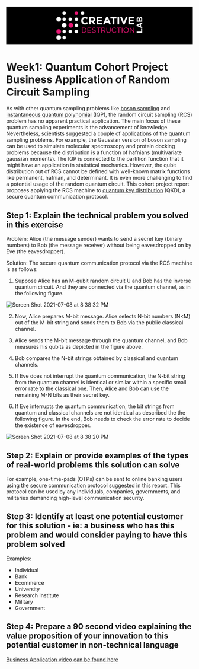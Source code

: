 ![CDL 2020 Cohort Project](../figures/CDL_logo.jpg)
# Week1: Quantum Cohort Project Business Application of Random Circuit Sampling

As with other quantum sampling problems like [boson sampling](https://en.wikipedia.org/wiki/Boson_sampling) and [instantaneous quantum polynomial](https://strawberryfields.ai/photonics/demos/run_iqp.html) (IQP), the random circuit sampling (RCS) problem has no apparent practical application. The main focus of these quantum sampling experiments is the advancement of knowledge. Nevertheless, scientists suggested a couple of applications of the quantum sampling problems. For example, the Gaussian version of boson sampling can be used to simulate molecular spectroscopy and protein docking problems because the distribution is a function of hafnians (multivariate gaussian moments). The IQP is connected to the partition function that it might have an application in statistical mechanics. However, the qubit distribution out of RCS cannot be defined with well-known matrix functions like permanent, hafnian, and determinant. It is even more challenging to find a potential usage of the random quantum circuit. This cohort project report proposes applying the RCS machine to [quantum key distribution](https://en.wikipedia.org/wiki/Quantum_key_distribution) (QKD), a secure quantum communication protocol.    


## Step 1: Explain the technical problem you solved in this exercise

Problem: Alice (the message sender) wants to send a secret key (binary numbers) to Bob (the message receiver) without being eavesdropped on by Eve (the eavesdropper). 

Solution: The secure quantum communication protocol via the RCS machine is as follows:

1. Suppose Alice has an M-qubit random circuit U and Bob has the inverse quantum circuit. And they are connected via the quantum channel, as in the following figure.  

<img width="1018" alt="Screen Shot 2021-07-08 at 8 38 32 PM" src="https://user-images.githubusercontent.com/87050306/125159514-d8a43300-e1b2-11eb-8507-13aa8448e3f0.png">

2. Now, Alice prepares M-bit message. Alice selects N-bit numbers (N<M) out of the M-bit string and sends them to Bob via the public classical channel.  

3. Alice sends the M-bit message through the quantum channel, and Bob measures his qubits as depicted in the figure above. 

4. Bob compares the N-bit strings obtained by classical and quantum channels. 

5. If Eve does not interrupt the quantum communication, the N-bit string from the quantum channel is identical or similar within a specific small error rate to the classical one. Then, Alice and Bob can use the remaining M-N bits as their secret key. 

6. If Eve interrupts the quantum communication, the bit strings from quantum and classical channels are not identical as described the the following figure. In the end, Bob needs to check the error rate to decide the existence of eavesdropper.  

<img width="1024" alt="Screen Shot 2021-07-08 at 8 38 20 PM" src="https://user-images.githubusercontent.com/87050306/125159519-df32aa80-e1b2-11eb-89e6-eccfbfa62a86.png">


## Step 2: Explain or provide examples of the types of real-world problems this solution can solve

For example, one-time-pads (OTPs) can be sent to online banking users using the secure communication protocol suggested in this report. This protocol can be used by any individuals, companies, governments, and militaries demanding high-level communication security. 

## Step 3: Identify at least one potential customer for this solution - ie: a business who has this problem and would consider paying to have this problem solved

Examples: 
- Individual
- Bank
- Ecommerce
- University 
- Research Institute
- Military
- Government

## Step 4: Prepare a 90 second video explaining the value proposition of your innovation to this potential customer in non-technical language

[Business Application video can be found here](./week1_businessapplication_small.mov)

